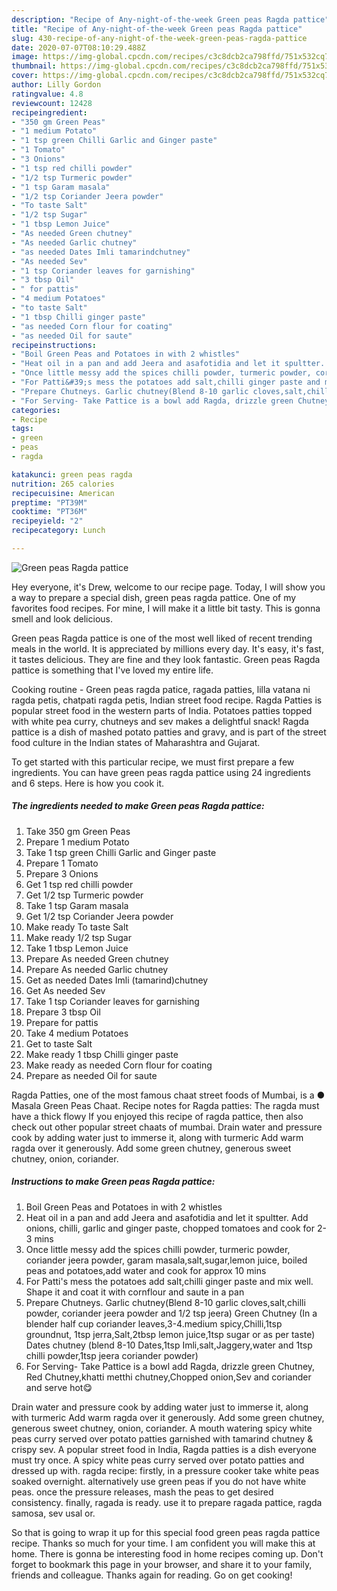 ```yaml
---
description: "Recipe of Any-night-of-the-week Green peas Ragda pattice"
title: "Recipe of Any-night-of-the-week Green peas Ragda pattice"
slug: 430-recipe-of-any-night-of-the-week-green-peas-ragda-pattice
date: 2020-07-07T08:10:29.488Z
image: https://img-global.cpcdn.com/recipes/c3c8dcb2ca798ffd/751x532cq70/green-peas-ragda-pattice-recipe-main-photo.jpg
thumbnail: https://img-global.cpcdn.com/recipes/c3c8dcb2ca798ffd/751x532cq70/green-peas-ragda-pattice-recipe-main-photo.jpg
cover: https://img-global.cpcdn.com/recipes/c3c8dcb2ca798ffd/751x532cq70/green-peas-ragda-pattice-recipe-main-photo.jpg
author: Lilly Gordon
ratingvalue: 4.8
reviewcount: 12428
recipeingredient:
- "350 gm Green Peas"
- "1 medium Potato"
- "1 tsp green Chilli Garlic and Ginger paste"
- "1 Tomato"
- "3 Onions"
- "1 tsp red chilli powder"
- "1/2 tsp Turmeric powder"
- "1 tsp Garam masala"
- "1/2 tsp Coriander Jeera powder"
- "To taste Salt"
- "1/2 tsp Sugar"
- "1 tbsp Lemon Juice"
- "As needed Green chutney"
- "As needed Garlic chutney"
- "as needed Dates Imli tamarindchutney"
- "As needed Sev"
- "1 tsp Coriander leaves for garnishing"
- "3 tbsp Oil"
- " for pattis"
- "4 medium Potatoes"
- "to taste Salt"
- "1 tbsp Chilli ginger paste"
- "as needed Corn flour for coating"
- "as needed Oil for saute"
recipeinstructions:
- "Boil Green Peas and Potatoes in with 2 whistles"
- "Heat oil in a pan and add Jeera and asafotidia and let it spultter. Add onions, chilli, garlic and ginger paste, chopped tomatoes and cook for 2-3 mins"
- "Once little messy add the spices chilli powder, turmeric powder, coriander jeera powder, garam masala,salt,sugar,lemon juice, boiled peas and potatoes,add water and cook for approx 10 mins"
- "For Patti&#39;s mess the potatoes add salt,chilli ginger paste and mix well. Shape it and coat it with cornflour and saute in a pan"
- "Prepare Chutneys. Garlic chutney(Blend 8-10 garlic cloves,salt,chilli powder, coriander jeera powder and 1/2 tsp jeera) Green Chutney (In a blender half cup coriander leaves,3-4.medium spicy,Chilli,1tsp groundnut, 1tsp jerra,Salt,2tbsp lemon juice,1tsp sugar or as per taste) Dates chutney (blend 8-10 Dates,1tsp Imli,salt,Jaggery,water and 1tsp chilli powder,1tsp jeera coriander powder)"
- "For Serving- Take Pattice is a bowl add Ragda, drizzle green Chutney, Red Chutney,khatti metthi chutney,Chopped onion,Sev and coriander and serve hot😋"
categories:
- Recipe
tags:
- green
- peas
- ragda

katakunci: green peas ragda 
nutrition: 265 calories
recipecuisine: American
preptime: "PT39M"
cooktime: "PT36M"
recipeyield: "2"
recipecategory: Lunch

---
```



![Green peas Ragda pattice](https://img-global.cpcdn.com/recipes/c3c8dcb2ca798ffd/751x532cq70/green-peas-ragda-pattice-recipe-main-photo.jpg)

Hey everyone, it's Drew, welcome to our recipe page. Today, I will show you a way to prepare a special dish, green peas ragda pattice. One of my favorites food recipes. For mine, I will make it a little bit tasty. This is gonna smell and look delicious.

Green peas Ragda pattice is one of the most well liked of recent trending meals in the world. It is appreciated by millions every day. It's easy, it's fast, it tastes delicious. They are fine and they look fantastic. Green peas Ragda pattice is something that I've loved my entire life.

Cooking routine - Green peas ragda patice, ragada patties, lilla vatana ni ragda petis, chatpati ragda petis, Indian street food recipe. Ragda Patties is popular street food in the western parts of India. Potatoes patties topped with white pea curry, chutneys and sev makes a delightful snack! Ragda pattice is a dish of mashed potato patties and gravy, and is part of the street food culture in the Indian states of Maharashtra and Gujarat.


To get started with this particular recipe, we must first prepare a few ingredients. You can have green peas ragda pattice using 24 ingredients and 6 steps. Here is how you cook it.

<!--inarticleads1-->

##### The ingredients needed to make Green peas Ragda pattice:

1. Take 350 gm Green Peas
1. Prepare 1 medium Potato
1. Take 1 tsp green Chilli Garlic and Ginger paste
1. Prepare 1 Tomato
1. Prepare 3 Onions
1. Get 1 tsp red chilli powder
1. Get 1/2 tsp Turmeric powder
1. Take 1 tsp Garam masala
1. Get 1/2 tsp Coriander Jeera powder
1. Make ready To taste Salt
1. Make ready 1/2 tsp Sugar
1. Take 1 tbsp Lemon Juice
1. Prepare As needed Green chutney
1. Prepare As needed Garlic chutney
1. Get as needed Dates Imli (tamarind)chutney
1. Get As needed Sev
1. Take 1 tsp Coriander leaves for garnishing
1. Prepare 3 tbsp Oil
1. Prepare  for pattis
1. Take 4 medium Potatoes
1. Get to taste Salt
1. Make ready 1 tbsp Chilli ginger paste
1. Make ready as needed Corn flour for coating
1. Prepare as needed Oil for saute


Ragda Patties, one of the most famous chaat street foods of Mumbai, is a ● Masala Green Peas Chaat. Recipe notes for Ragda patties: The ragda must have a thick flowy If you enjoyed this recipe of ragda pattice, then also check out other popular street chaats of mumbai. Drain water and pressure cook by adding water just to immerse it, along with turmeric Add warm ragda over it generously. Add some green chutney, generous sweet chutney, onion, coriander. 

<!--inarticleads2-->

##### Instructions to make Green peas Ragda pattice:

1. Boil Green Peas and Potatoes in with 2 whistles
1. Heat oil in a pan and add Jeera and asafotidia and let it spultter. Add onions, chilli, garlic and ginger paste, chopped tomatoes and cook for 2-3 mins
1. Once little messy add the spices chilli powder, turmeric powder, coriander jeera powder, garam masala,salt,sugar,lemon juice, boiled peas and potatoes,add water and cook for approx 10 mins
1. For Patti&#39;s mess the potatoes add salt,chilli ginger paste and mix well. Shape it and coat it with cornflour and saute in a pan
1. Prepare Chutneys. Garlic chutney(Blend 8-10 garlic cloves,salt,chilli powder, coriander jeera powder and 1/2 tsp jeera) Green Chutney (In a blender half cup coriander leaves,3-4.medium spicy,Chilli,1tsp groundnut, 1tsp jerra,Salt,2tbsp lemon juice,1tsp sugar or as per taste) Dates chutney (blend 8-10 Dates,1tsp Imli,salt,Jaggery,water and 1tsp chilli powder,1tsp jeera coriander powder)
1. For Serving- Take Pattice is a bowl add Ragda, drizzle green Chutney, Red Chutney,khatti metthi chutney,Chopped onion,Sev and coriander and serve hot😋


Drain water and pressure cook by adding water just to immerse it, along with turmeric Add warm ragda over it generously. Add some green chutney, generous sweet chutney, onion, coriander. A mouth watering spicy white peas curry served over potato patties garnished with tamarind chutney &amp; crispy sev. A popular street food in India, Ragda patties is a dish everyone must try once. A spicy white peas curry served over potato patties and dressed up with. ragda recipe: firstly, in a pressure cooker take white peas soaked overnight. alternatively use green peas if you do not have white peas. once the pressure releases, mash the peas to get desired consistency. finally, ragada is ready. use it to prepare ragada pattice, ragda samosa, sev usal or. 

So that is going to wrap it up for this special food green peas ragda pattice recipe. Thanks so much for your time. I am confident you will make this at home. There is gonna be interesting food in home recipes coming up. Don't forget to bookmark this page in your browser, and share it to your family, friends and colleague. Thanks again for reading. Go on get cooking!
